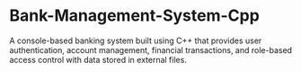 # Bank-Management-System-Cpp
A console-based banking system built using C++ that provides user authentication, account management, financial transactions, and role-based access control with data stored in external files.

